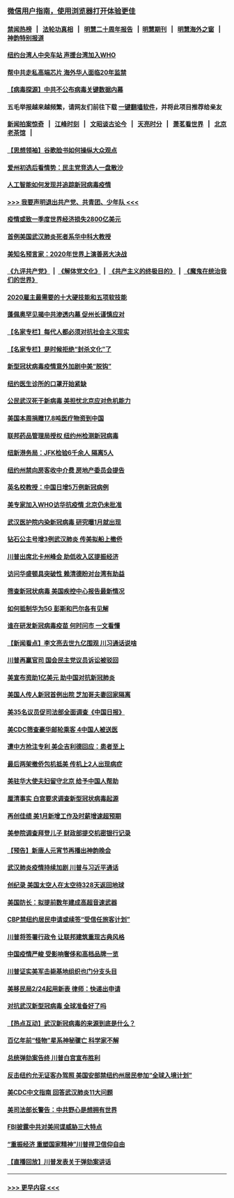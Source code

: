 ### [微信用户指南，使用浏览器打开体验更佳](https://github.com/gfw-breaker/banned-news1/blob/master/indexes/wechat-guide.md?t=0)
#### [禁闻热榜](热点新闻.md?t=0)  &nbsp;&nbsp;|&nbsp;&nbsp; [法轮功真相](https://github.com/gfw-breaker/truth/blob/master/README.md?t=0) &nbsp;&nbsp;|&nbsp;&nbsp; [明慧二十周年报告](https://github.com/gfw-breaker/mh-reports/blob/master/README.md?t=0) &nbsp;&nbsp;|&nbsp;&nbsp;[明慧期刊](https://github.com/gfw-breaker/mh-qikan) &nbsp;&nbsp;|&nbsp;&nbsp; [明慧海外之窗](https://github.com/gfw-breaker/mh-news/blob/master/README.md?t=0) &nbsp;&nbsp;|&nbsp;&nbsp; [神韵特别报道](https://github.com/gfw-breaker/mh-news/blob/master/shenyun.md?t=0)
#### [纽约台湾人中央车站  声援台湾加入WHO](../pages/nsc412/n11857757.md?t=02101911) 
#### [帮中共走私高端芯片 海外华人面临20年监禁](../pages/nsc412/n11855016.md?t=02101911) 
#### [【病毒探源】中共不公布病毒关键数据内幕](../pages/nsc412/n11856584.md?t=02101911) 
#### 五毛举报越来越频繁，请网友们前往下载 [一键翻墙软件](https://github.com/gfw-breaker/ssr-accounts)，并将此项目推荐给亲友
#### [新闻拍案惊奇](https://github.com/gfw-breaker/banned-news1/blob/master/pages/link4.md) &nbsp;&nbsp;|&nbsp;&nbsp; [江峰时刻](https://github.com/gfw-breaker/banned-news1/blob/master/pages/link4.md) &nbsp;&nbsp;|&nbsp;&nbsp; [文昭谈古论今](https://github.com/gfw-breaker/banned-news1/blob/master/pages/link4.md) &nbsp;&nbsp;|&nbsp;&nbsp; [天亮时分](https://github.com/gfw-breaker/banned-news1/blob/master/pages/link4.md) &nbsp;&nbsp;|&nbsp;&nbsp; [萧茗看世界](https://github.com/gfw-breaker/banned-news1/blob/master/pages/link4.md) &nbsp;&nbsp;|&nbsp;&nbsp; [北京老茶馆](https://github.com/gfw-breaker/banned-news1/blob/master/pages/link4.md) &nbsp;&nbsp;|&nbsp;&nbsp; 
#### [【思想领袖】谷歌脸书如何操纵大众观点](../pages/nsc412/n11680874.md?t=02101911) 
#### [爱州初选后看情势：民主党竞选人一盘散沙](../pages/nsc412/n11856557.md?t=02101911) 
#### [人工智能如何发现并追踪新冠病毒疫情](../pages/nsc412/n11856398.md?t=02101911) 
#### [>>> 我要声明退出共产党、共青团、少年队 <<<](https://github.com/begood0513/goodnews/blob/master/quit/letter.md) 
#### [疫情或致一季度世界经济损失2800亿美元](../pages/nsc412/n11855639.md?t=02101911) 
#### [首例美国武汉肺炎死者系华中科大教授](../pages/nsc412/n11855500.md?t=02101911) 
#### [美知名预言家：2020年世界上演善恶大决战](../pages/nsc412/n11855418.md?t=02101911) 
#### [《九评共产党》](https://github.com/begood0513/9ping.md/blob/master/README.md) &nbsp;|&nbsp; [《解体党文化》](../../../../jtdwh.md/blob/master/README.md)  &nbsp;|&nbsp; [《共产主义的终极目的》](../../../../gczydzjmd.md/blob/master/README.md) &nbsp;|&nbsp; [《魔鬼在统治我们的世界》](../../../../mgztzwmdsj.md/blob/master/README.md) 
#### [2020雇主最需要的十大硬技能和五项软技能](../pages/nsc412/n11850953.md?t=02101911) 
#### [蓬佩奥罕见揭中共渗透内幕 促州长谨慎应对](../pages/nsc412/n11854685.md?t=02101911) 
#### [【名家专栏】每代人都必须对抗社会主义现实](../pages/nsc412/n11831412.md?t=02101911) 
#### [【名家专栏】是时候拒绝“封杀文化”了](../pages/nsc412/n11814093.md?t=02101911) 
#### [新型冠状病毒疫情意外加剧中美“脱钩”](../pages/nsc412/n11854475.md?t=02101911) 
#### [纽约医生诊所的口罩开始紧缺](../pages/nsc412/n11853364.md?t=02101911) 
#### [公民武汉死于新病毒 美担忧北京应对危机能力](../pages/nsc412/n11854331.md?t=02101911) 
#### [美国本周捐赠17.8吨医疗物资到中国](../pages/nsc412/n11854269.md?t=02101911) 
#### [联邦药品管理局授权  纽约州检测新冠病毒](../pages/nsc412/n11853371.md?t=02101911) 
#### [纽新港务局：JFK检验6千余人  隔离5人](../pages/nsc412/n11853366.md?t=02101911) 
#### [纽约州禁向房客收中介费  房地产委员会提告](../pages/nsc412/n11853360.md?t=02101911) 
#### [英名校教授：中国日增5万例新冠病例](../pages/nsc412/n11854174.md?t=02101911) 
#### [美专家加入WHO访华抗疫情 北京仍未批准](../pages/nsc412/n11854043.md?t=02101911) 
#### [武汉医护院内染新冠病毒 研究曝1月就出现](../pages/nsc412/n11852928.md?t=02101911) 
#### [钻石公主号增3例武汉肺炎 传美拟船上撤侨](../pages/nsc412/n11853240.md?t=02101911) 
#### [川普出席北卡州峰会 助低收入区提振经济](../pages/nsc412/n11853232.md?t=02101911) 
#### [访问华盛顿具突破性 赖清德盼对台湾有助益](../pages/nsc412/n11853129.md?t=02101911) 
#### [筛查新冠状病毒 美国疾控中心报告最新情况](../pages/nsc412/n11853070.md?t=02101911) 
#### [如何抵制华为5G 彭斯和巴尔各有见解](../pages/nsc412/n11852535.md?t=02101911) 
#### [谁在研发新冠病毒疫苗 何时问市 一文看懂](../pages/nsc412/n11852840.md?t=02101911) 
#### [【新闻看点】李文亮去世九亿围观 川习通话说啥](../pages/nsc412/n11852360.md?t=02101911) 
#### [川普再赢官司 国会民主党议员诉讼被驳回](../pages/nsc412/n11852287.md?t=02101911) 
#### [美宣布资助1亿美元 助中国对抗新冠肺炎](../pages/nsc412/n11852531.md?t=02101911) 
#### [美国人传人新冠首例出院 芝加哥夫妻回家隔离](../pages/nsc412/n11852452.md?t=02101911) 
#### [美35名议员促司法部全面调查《中国日报》](../pages/nsc412/n11852435.md?t=02101911) 
#### [美CDC筛查豪华邮轮乘客 4中国人被送医](../pages/nsc412/n11852085.md?t=02101911) 
#### [遭中方抢注专利 美企吉利德回应：患者至上](../pages/nsc412/n11852037.md?t=02101911) 
#### [最后两架撤侨包机抵美 传机上2人出现病症](../pages/nsc412/n11852173.md?t=02101911) 
#### [美驻华大使夫妇留守北京 给予中国人帮助](../pages/nsc412/n11852165.md?t=02101911) 
#### [厘清事实 白宫要求调查新型冠状病毒起源](../pages/nsc412/n11852106.md?t=02101911) 
#### [再创佳绩 美1月新增工作及时薪增速超预期](../pages/nsc412/n11852174.md?t=02101911) 
#### [美参院调查拜登儿子 财政部提交机密银行记录](../pages/nsc412/n11851808.md?t=02101911) 
#### [【预告】新唐人元宵节再播出神韵晚会](../pages/nsc412/n11843192.md?t=02101911) 
#### [武汉肺炎疫情持续加剧 川普与习近平通话](../pages/nsc412/n11851613.md?t=02101911) 
#### [创纪录 美国太空人在太空待328天返回地球](../pages/nsc412/n11851266.md?t=02101911) 
#### [美国防长：拟提前数年建成高超音速武器](../pages/nsc412/n11850959.md?t=02101911) 
#### [CBP禁纽约居民申请或续签“受信任旅客计划”](../pages/nsc412/n11850857.md?t=02101911) 
#### [川普将签署行政令 让联邦建筑重现古典风格](../pages/nsc412/n11850654.md?t=02101911) 
#### [中国疫情严峻 受影响奢侈和高档品牌一览](../pages/nsc412/n11850319.md?t=02101911) 
#### [川普证实美军击毙基地组织也门分支头目](../pages/nsc412/n11850383.md?t=02101911) 
#### [美移民局2/24起用新表 律师：快递出申请](../pages/nsc412/n11848220.md?t=02101911) 
#### [对抗武汉新型冠病毒 全球准备好了吗](../pages/nsc412/n11850142.md?t=02101911) 
#### [【热点互动】武汉新冠病毒的来源到底是什么？](../pages/nsc412/n11849749.md?t=02101911) 
#### [百亿年前“怪物”星系神秘骤亡 科学家不解](../pages/nsc412/n11849863.md?t=02101911) 
#### [总统弹劾案告终 川普白宫宣布胜利](../pages/nsc412/n11849985.md?t=02101911) 
#### [反击纽约允无证客办驾照  美国安部禁纽约州居民参加“全球入境计划”](../pages/nsc412/n11849828.md?t=02101911) 
#### [美CDC中文指南 回答武汉肺炎11大问题](../pages/nsc412/n11849703.md?t=02101911) 
#### [美司法部长警告：中共野心是想拥有世界](../pages/nsc412/n11849769.md?t=02101911) 
#### [FBI披露中共对美间谍威胁三大特点](../pages/nsc412/n11849700.md?t=02101911) 
#### [“重振经济 重塑国家精神”川普捍卫信仰自由](../pages/nsc412/n11849641.md?t=02101911) 
#### [【直播回放】川普发表关于弹劾案讲话](../pages/nsc412/n11849472.md?t=02101911) 

----
#### [ >>> 更早内容 <<< ](../indexes/nsc412-earlier.md)
